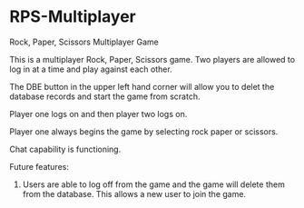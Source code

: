 # RPS-Multiplayer
Rock, Paper, Scissors Multiplayer Game

This is a multiplayer Rock, Paper, Scissors game. 
Two players are allowed to log in at a time and play against each other. 

The DBE button in the upper left hand corner will allow you to delet the database records and start the game from scratch.  

Player one logs on and then player two logs on. 

Player one always begins the game by selecting rock paper or scissors.

Chat capability is functioning.  

Future features:

1. Users are able to log off from the game and the game will delete them from the database.  This allows a new user to join the game. 